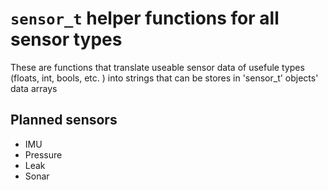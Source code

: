 # `sensor_t` helper functions for all sensor types
These are functions that translate useable sensor data of usefule types (floats, int, bools, etc. ) into strings that can be stores in 'sensor_t' objects' data arrays


## Planned sensors
- IMU
- Pressure
- Leak
- Sonar
